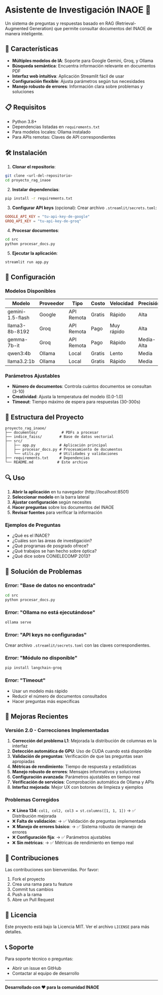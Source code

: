 # Asistente de Investigación INAOE 🤖

Un sistema de preguntas y respuestas basado en RAG (Retrieval-Augmented Generation) que permite consultar documentos del INAOE de manera inteligente.

## 🚀 Características

- **Múltiples modelos de IA**: Soporte para Google Gemini, Groq, y Ollama
- **Búsqueda semántica**: Encuentra información relevante en documentos PDF
- **Interfaz web intuitiva**: Aplicación Streamlit fácil de usar
- **Configuración flexible**: Ajusta parámetros según tus necesidades
- **Manejo robusto de errores**: Información clara sobre problemas y soluciones

## 📋 Requisitos

- Python 3.8+
- Dependencias listadas en `requirements.txt`
- Para modelos locales: Ollama instalado
- Para APIs remotas: Claves de API correspondientes

## 🛠️ Instalación

1. **Clonar el repositorio**:
```bash
git clone <url-del-repositorio>
cd proyecto_rag_inaoe
```

2. **Instalar dependencias**:
```bash
pip install -r requirements.txt
```

3. **Configurar API keys** (opcional):
Crear archivo `.streamlit/secrets.toml`:
```toml
GOOGLE_API_KEY = "tu-api-key-de-google"
GROQ_API_KEY = "tu-api-key-de-groq"
```

4. **Procesar documentos**:
```bash
cd src
python procesar_docs.py
```

5. **Ejecutar la aplicación**:
```bash
streamlit run app.py
```

## 🔧 Configuración

### Modelos Disponibles

| Modelo | Proveedor | Tipo | Costo | Velocidad | Precisión |
|--------|-----------|------|-------|-----------|-----------|
| gemini-1.5-flash | Google | API Remota | Gratis | Rápido | Alta |
| llama3-8b-8192 | Groq | API Remota | Pago | Muy rápido | Alta |
| gemma-7b-it | Groq | API Remota | Pago | Rápido | Media-Alta |
| qwen3:4b | Ollama | Local | Gratis | Lento | Media |
| llama3.2:1b | Ollama | Local | Gratis | Rápido | Media |

### Parámetros Ajustables

- **Número de documentos**: Controla cuántos documentos se consultan (3-10)
- **Creatividad**: Ajusta la temperatura del modelo (0.0-1.0)
- **Timeout**: Tiempo máximo de espera para respuestas (30-300s)

## 📁 Estructura del Proyecto

```
proyecto_rag_inaoe/
├── documentos/           # PDFs a procesar
├── indice_faiss/        # Base de datos vectorial
├── src/
│   ├── app.py           # Aplicación principal
│   ├── procesar_docs.py # Procesamiento de documentos
│   └── utils.py         # Utilidades y validaciones
├── requirements.txt     # Dependencias
└── README.md           # Este archivo
```

## 🔍 Uso

1. **Abrir la aplicación** en tu navegador (http://localhost:8501)
2. **Seleccionar modelo** en la barra lateral
3. **Ajustar configuración** según necesites
4. **Hacer preguntas** sobre los documentos del INAOE
5. **Revisar fuentes** para verificar la información

### Ejemplos de Preguntas

- ¿Qué es el INAOE?
- ¿Cuáles son las áreas de investigación?
- ¿Qué programas de posgrado ofrece?
- ¿Qué trabajos se han hecho sobre óptica?
- ¿Qué dice sobre CONIELECOMP 2013?

## 🐛 Solución de Problemas

### Error: "Base de datos no encontrada"
```bash
cd src
python procesar_docs.py
```

### Error: "Ollama no está ejecutándose"
```bash
ollama serve
```

### Error: "API keys no configuradas"
Crear archivo `.streamlit/secrets.toml` con las claves correspondientes.

### Error: "Módulo no disponible"
```bash
pip install langchain-groq
```

### Error: "Timeout"
- Usar un modelo más rápido
- Reducir el número de documentos consultados
- Hacer preguntas más específicas

## 🔄 Mejoras Recientes

### Versión 2.0 - Correcciones Implementadas

1. **Corrección del problema L1**: Mejorada la distribución de columnas en la interfaz
2. **Detección automática de GPU**: Uso de CUDA cuando está disponible
3. **Validación de preguntas**: Verificación de que las preguntas sean apropiadas
4. **Métricas de rendimiento**: Tiempo de respuesta y estadísticas
5. **Manejo robusto de errores**: Mensajes informativos y soluciones
6. **Configuración avanzada**: Parámetros ajustables en tiempo real
7. **Verificación de servicios**: Comprobación automática de Ollama y APIs
8. **Interfaz mejorada**: Mejor UX con botones de limpieza y ejemplos

### Problemas Corregidos

- ❌ **Línea 134**: `col1, col2, col3 = st.columns([1, 1, 1])` → ✅ Distribución mejorada
- ❌ **Falta de validación**: → ✅ Validación de preguntas implementada
- ❌ **Manejo de errores básico**: → ✅ Sistema robusto de manejo de errores
- ❌ **Configuración fija**: → ✅ Parámetros ajustables
- ❌ **Sin métricas**: → ✅ Métricas de rendimiento en tiempo real

## 🤝 Contribuciones

Las contribuciones son bienvenidas. Por favor:

1. Fork el proyecto
2. Crea una rama para tu feature
3. Commit tus cambios
4. Push a la rama
5. Abre un Pull Request

## 📄 Licencia

Este proyecto está bajo la Licencia MIT. Ver el archivo `LICENSE` para más detalles.

## 📞 Soporte

Para soporte técnico o preguntas:
- Abrir un issue en GitHub
- Contactar al equipo de desarrollo

---

**Desarrollado con ❤️ para la comunidad INAOE**